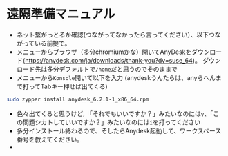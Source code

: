 # 遠隔準備マニュアル

- ネット繋がっとるか確認(つながってなかったら言ってください）、以下つながっている前提で。
- メニューからブラウザ（多分chromiumかな）開いてAnyDeskをダウンロード(https://anydesk.com/ja/downloads/thank-you?dv=suse_64)。 ダウンロード先は多分デフォルトで`/home`だと思うのでそのままで
- メニューから`Konsole`開いて以下を入力 (anydeskうんたらは、anyらへんまで打ってTabキー押せば出てくる)
```bash
sudo zypper install anydesk_6.2.1-1_x86_64.rpm
```
- 色々出てくると思うけど, 「それでもいいですか？」みたいなのには`y`、「この問題シカトしていいですか？」みたいなのには`i`を打ってください
- 多分インストール終わるので、そしたらAnydesk起動して、ワークスペース番号を教えてください。
- 

